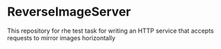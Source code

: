 # ReverseImageServer
This repository for rhe test task for writing an HTTP service that accepts requests to mirror images horizontally
